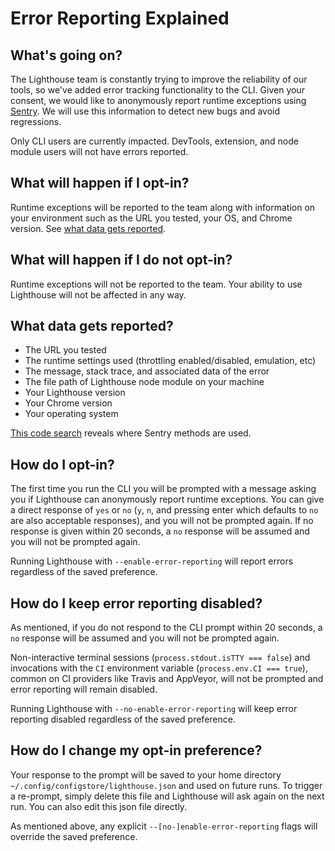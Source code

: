 # Error Reporting Explained

## What's going on?

The Lighthouse team is constantly trying to improve the reliability of our tools, so we've added error tracking functionality to the CLI. Given your consent, we would like to anonymously report runtime exceptions using [Sentry](https://sentry.io/welcome/). We will use this information to detect new bugs and avoid regressions.

Only CLI users are currently impacted. DevTools, extension, and node module users will not have errors reported.

## What will happen if I opt-in?
Runtime exceptions will be reported to the team along with information on your environment such as the URL you tested, your OS, and Chrome version. See [what data gets reported](#what-data-gets-reported).

## What will happen if I do not opt-in?
Runtime exceptions will not be reported to the team. Your ability to use Lighthouse will not be affected in any way.

## What data gets reported?

* The URL you tested
* The runtime settings used (throttling enabled/disabled, emulation, etc)
* The message, stack trace, and associated data of the error
* The file path of Lighthouse node module on your machine
* Your Lighthouse version
* Your Chrome version
* Your operating system

[This code search](https://github.com/GoogleChrome/lighthouse/search?l=JavaScript&q=Sentry.&type=&utf8=%E2%9C%93) reveals where Sentry methods are used.

## How do I opt-in?
The first time you run the CLI you will be prompted with a message asking you if Lighthouse can anonymously report runtime exceptions. You can give a direct response of `yes` or `no` (`y`, `n`, and pressing enter which defaults to `no` are also acceptable responses), and you will not be prompted again. If no response is given within 20 seconds, a `no` response will be assumed and you will not be prompted again.

Running Lighthouse with `--enable-error-reporting` will report errors regardless of the saved preference.

## How do I keep error reporting disabled?
As mentioned, if you do not respond to the CLI prompt within 20 seconds, a `no` response will be assumed and you will not be prompted again.

Non-interactive terminal sessions (`process.stdout.isTTY === false`) and invocations with the `CI` environment variable (`process.env.CI === true`), common on CI providers like Travis and AppVeyor, will not be prompted and error reporting will remain disabled.

Running Lighthouse with `--no-enable-error-reporting` will keep error reporting disabled regardless of the saved preference.

## How do I change my opt-in preference?
Your response to the prompt will be saved to your home directory `~/.config/configstore/lighthouse.json` and used on future runs. To trigger a re-prompt, simply delete this file and Lighthouse will ask again on the next run. You can also edit this json file directly.

As mentioned above, any explicit `--[no-]enable-error-reporting` flags will override the saved preference.
